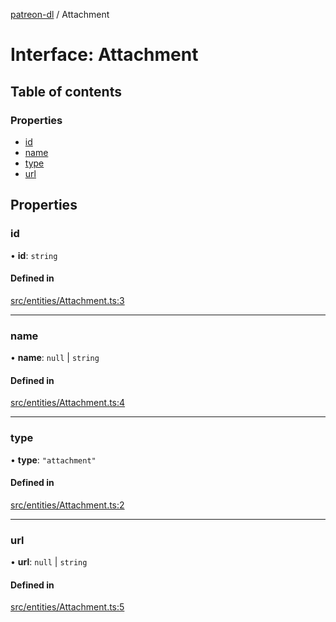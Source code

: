 [patreon-dl](../README.md) / Attachment

# Interface: Attachment

## Table of contents

### Properties

- [id](Attachment.md#id)
- [name](Attachment.md#name)
- [type](Attachment.md#type)
- [url](Attachment.md#url)

## Properties

### id

• **id**: `string`

#### Defined in

[src/entities/Attachment.ts:3](https://github.com/patrickkfkan/patreon-dl/blob/53a3978/src/entities/Attachment.ts#L3)

___

### name

• **name**: ``null`` \| `string`

#### Defined in

[src/entities/Attachment.ts:4](https://github.com/patrickkfkan/patreon-dl/blob/53a3978/src/entities/Attachment.ts#L4)

___

### type

• **type**: ``"attachment"``

#### Defined in

[src/entities/Attachment.ts:2](https://github.com/patrickkfkan/patreon-dl/blob/53a3978/src/entities/Attachment.ts#L2)

___

### url

• **url**: ``null`` \| `string`

#### Defined in

[src/entities/Attachment.ts:5](https://github.com/patrickkfkan/patreon-dl/blob/53a3978/src/entities/Attachment.ts#L5)
